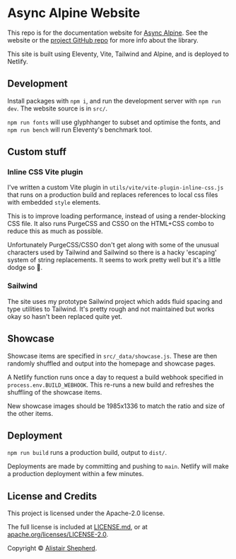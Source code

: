 # Async Alpine Website

This repo is for the documentation website for [Async Alpine](https://async-alpine.dev). See the website or the [project GitHub repo](https://github.com/Accudio/async-alpine) for more info about the library.

This site is built using Eleventy, Vite, Tailwind and Alpine, and is deployed to Netlify.

## Development

Install packages with `npm i`, and run the development server with `npm run dev`. The website source is in `src/`.

`npm run fonts` will use glyphhanger to subset and optimise the fonts, and `npm run bench` will run Eleventy's benchmark tool.

## Custom stuff

### Inline CSS Vite plugin

I've written a custom Vite plugin in `utils/vite/vite-plugin-inline-css.js` that runs on a production build and replaces references to local css files with embedded `style` elements.

This is to improve loading performance, instead of using a render-blocking CSS file. It also runs PurgeCSS and CSSO on the HTML+CSS combo to reduce this as much as possible.

Unfortunately PurgeCSS/CSSO don't get along with some of the unusual characters used by Tailwind and Sailwind so there is a hacky 'escaping' system of string replacements. It seems to work pretty well but it's a little dodge so 🤷.

### Sailwind

The site uses my prototype Sailwind project which adds fluid spacing and type utilities to Tailwind. It's pretty rough and not maintained but works okay so hasn't been replaced quite yet.

## Showcase

Showcase items are specified in `src/_data/showcase.js`. These are then randomly shuffled and output into the homepage and showcase pages.

A Netlify function runs once a day to request a build webhook specified in `process.env.BUILD_WEBHOOK`. This re-runs a new build and refreshes the shuffling of the showcase items.

New showcase images should be 1985x1336 to match the ratio and size of the other items.

## Deployment

`npm run build` runs a production build, output to `dist/`.

Deployments are made by committing and pushing to `main`. Netlify will make a production deployment within a few minutes.

## License and Credits

This project is licensed under the Apache-2.0 license.

The full license is included at [LICENSE.md](https://github.com/Accudio/async-alpine-website/blob/main/LICENSE.md), or at [apache.org/licenses/LICENSE-2.0](https://apache.org/licenses/LICENSE-2.0).

Copyright © [Alistair Shepherd](https://alistairshepherd.uk).